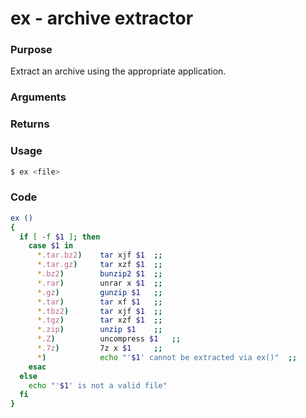 # ex - archive extractor

### Purpose
Extract an archive using the appropriate application.

### Arguments

### Returns

### Usage
```bash
$ ex <file>
```
### Code
```bash
ex ()
{
  if [ -f $1 ]; then
    case $1 in
      *.tar.bz2)    tar xjf $1  ;;
      *.tar.gz)     tar xzf $1  ;;
      *.bz2)        bunzip2 $1  ;;
      *.rar)        unrar x $1  ;;
      *.gz)         gunzip $1   ;;
      *.tar)        tar xf $1   ;;
      *.tbz2)       tar xjf $1  ;;
      *.tgz)        tar xzf $1  ;;
      *.zip)        unzip $1    ;;
      *.Z)          uncompress $1   ;;
      *.7z)         7z x $1     ;;
      *)            echo "'$1' cannot be extracted via ex()"  ;;
    esac
  else
    echo "'$1' is not a valid file"
  fi
}
```
